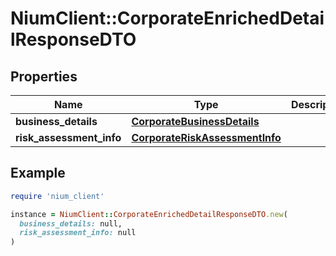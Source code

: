 # NiumClient::CorporateEnrichedDetailResponseDTO

## Properties

| Name | Type | Description | Notes |
| ---- | ---- | ----------- | ----- |
| **business_details** | [**CorporateBusinessDetails**](CorporateBusinessDetails.md) |  | [optional] |
| **risk_assessment_info** | [**CorporateRiskAssessmentInfo**](CorporateRiskAssessmentInfo.md) |  | [optional] |

## Example

```ruby
require 'nium_client'

instance = NiumClient::CorporateEnrichedDetailResponseDTO.new(
  business_details: null,
  risk_assessment_info: null
)
```

